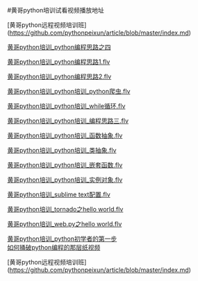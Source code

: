 #黄哥python培训试看视频播放地址

[黄哥python远程视频培训班] (https://github.com/pythonpeixun/article/blob/master/index.md)

[黄哥python培训_python编程思路之四](http://www.tudou.com/programs/view/Z4IClY5Wj-g/)

[黄哥python培训_python编程思路1.flv ](http://www.tudou.com/programs/view/UJAiXBoakWM/)


[黄哥python培训_python编程思路2.flv ](http://www.tudou.com/programs/view/C2z57OT8GZk/)


[黄哥python培训_python培训_python爬虫.flv ](http://www.tudou.com/programs/view/SXgshk-sYbw/)


[黄哥python培训_python培训_while循环.flv](http://www.tudou.com/programs/view/hKW7VEmTDKg)


[黄哥python培训_python培训_编程思路三.flv](http://www.tudou.com/programs/view/q9X8jE3SwzA/)


[黄哥python培训_python培训_函数抽象.flv](http://v.youku.com/v_show/id_XNTI1NTIyODE2.html)


[黄哥python培训_python培训_类抽象.flv](http://www.tudou.com/programs/view/o4j54LUxnqY/)


[黄哥python培训_python培训_嵌套函数.flv](http://www.tudou.com/programs/view/rhY9GCpr1cc)


[黄哥python培训_python培训_实例对象.flv ](http://v.youku.com/v_show/id_XNjgxNjgxMTE2.html)


[黄哥python培训_sublime text配置.flv](http://v.youku.com/v_show/id_XNjgxNjgwNDU2.html)

[黄哥python培训_tornado之hello world.flv](http://v.youku.com/v_show/id_XNjgxNjgxOTA0.html)

[黄哥python培训_web.py之hello world.flv](http://v.youku.com/v_show/id_XNjgxNjgyNTMy.html)

[黄哥python培训_python初学者的第一步 ](http://www.tudou.com/programs/view/pZvrOt9RlmE/)  
[如何捅破python编程的那层纸视频](http://www.tudou.com/programs/view/ppJv6Kf08Ac/)

[黄哥python远程视频培训班] (https://github.com/pythonpeixun/article/blob/master/index.md)
